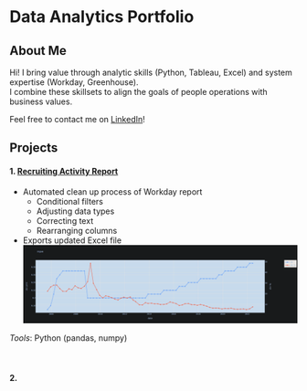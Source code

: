 # Data Analytics Portfolio  
  
## About Me  
Hi! I bring value through analytic skills (Python, Tableau, Excel) and system expertise (Workday, Greenhouse).  
I combine these skillsets to align the goals of people operations with business values.  
  
Feel free to contact me on [LinkedIn](https://www.linkedin.com/in/leoykim/)!  

## Projects
#### 1. [Recruiting Activity Report](https://github.com/leoykim/TA-Jobs-Summary-Workday-Cleanup)  
* Automated clean up process of Workday report
  * Conditional filters
  * Adjusting data types
  * Correcting text
  * Rearranging columns
* Exports updated Excel file
![graph](graph-dividend.png)
  
*Tools*: Python (pandas, numpy)  
<br/>
<br/>
#### 2. 

